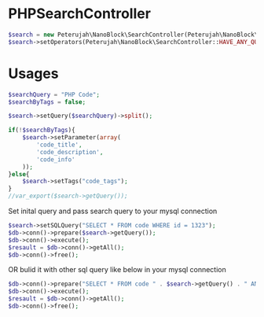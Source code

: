 # PHPSearchController

```php 
$search = new Peterujah\NanoBlock\SearchController(Peterujah\NanoBlock\SearchController::OR);
$search->setOperators(Peterujah\NanoBlock\SearchController::HAVE_ANY_QUERY);
```

# Usages

```php 
$searchQuery = "PHP Code";
$searchByTags = false;

$search->setQuery($searchQuery)->split();

if(!$searchByTags){
    $search->setParameter(array(
        'code_title', 
        'code_description', 
        'code_info'
    ));
}else{
    $search->setTags("code_tags");
}
//var_export($search->getQuery());
```
Set inital query and pass search query to your mysql connection

```php 
$search->setSQLQuery("SELECT * FROM code WHERE id = 1323");
$db->conn()->prepare($search->getQuery());
$db->conn()->execute();		
$resault = $db->conn()->getAll();
$db->conn()->free();
```
OR bulid it with other sql query like below in your mysql connection
```php 
$db->conn()->prepare("SELECT * FROM code " . $search->getQuery() . " AND id = 1323");
$db->conn()->execute();		
$resault = $db->conn()->getAll();
$db->conn()->free();
```
